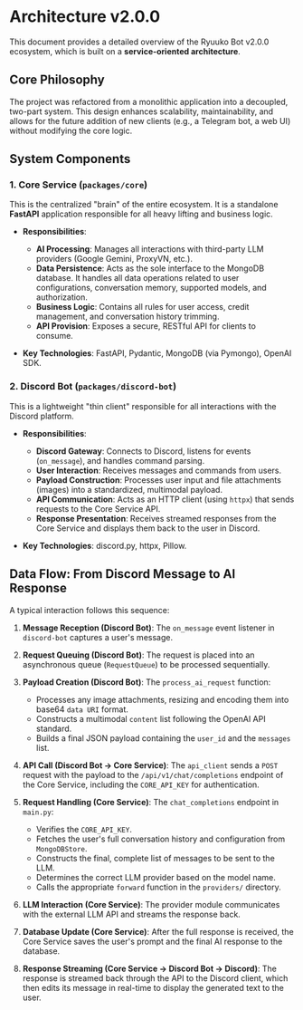 # Architecture v2.0.0

This document provides a detailed overview of the Ryuuko Bot v2.0.0 ecosystem, which is built on a **service-oriented architecture**.

## Core Philosophy

The project was refactored from a monolithic application into a decoupled, two-part system. This design enhances scalability, maintainability, and allows for the future addition of new clients (e.g., a Telegram bot, a web UI) without modifying the core logic.

## System Components

### 1. Core Service (`packages/core`)

This is the centralized "brain" of the entire ecosystem. It is a standalone **FastAPI** application responsible for all heavy lifting and business logic.

-   **Responsibilities**:
    -   **AI Processing**: Manages all interactions with third-party LLM providers (Google Gemini, ProxyVN, etc.).
    -   **Data Persistence**: Acts as the sole interface to the MongoDB database. It handles all data operations related to user configurations, conversation memory, supported models, and authorization.
    -   **Business Logic**: Contains all rules for user access, credit management, and conversation history trimming.
    -   **API Provision**: Exposes a secure, RESTful API for clients to consume.

-   **Key Technologies**: FastAPI, Pydantic, MongoDB (via Pymongo), OpenAI SDK.

### 2. Discord Bot (`packages/discord-bot`)

This is a lightweight "thin client" responsible for all interactions with the Discord platform.

-   **Responsibilities**:
    -   **Discord Gateway**: Connects to Discord, listens for events (`on_message`), and handles command parsing.
    -   **User Interaction**: Receives messages and commands from users.
    -   **Payload Construction**: Processes user input and file attachments (images) into a standardized, multimodal payload.
    -   **API Communication**: Acts as an HTTP client (using `httpx`) that sends requests to the Core Service API.
    -   **Response Presentation**: Receives streamed responses from the Core Service and displays them back to the user in Discord.

-   **Key Technologies**: discord.py, httpx, Pillow.

## Data Flow: From Discord Message to AI Response

A typical interaction follows this sequence:

1.  **Message Reception (Discord Bot)**: The `on_message` event listener in `discord-bot` captures a user's message.

2.  **Request Queuing (Discord Bot)**: The request is placed into an asynchronous queue (`RequestQueue`) to be processed sequentially.

3.  **Payload Creation (Discord Bot)**: The `process_ai_request` function:
    -   Processes any image attachments, resizing and encoding them into base64 `data URI` format.
    -   Constructs a multimodal `content` list following the OpenAI API standard.
    -   Builds a final JSON payload containing the `user_id` and the `messages` list.

4.  **API Call (Discord Bot -> Core Service)**: The `api_client` sends a `POST` request with the payload to the `/api/v1/chat/completions` endpoint of the Core Service, including the `CORE_API_KEY` for authentication.

5.  **Request Handling (Core Service)**: The `chat_completions` endpoint in `main.py`:
    -   Verifies the `CORE_API_KEY`.
    -   Fetches the user's full conversation history and configuration from `MongoDBStore`.
    -   Constructs the final, complete list of messages to be sent to the LLM.
    -   Determines the correct LLM provider based on the model name.
    -   Calls the appropriate `forward` function in the `providers/` directory.

6.  **LLM Interaction (Core Service)**: The provider module communicates with the external LLM API and streams the response back.

7.  **Database Update (Core Service)**: After the full response is received, the Core Service saves the user's prompt and the final AI response to the database.

8.  **Response Streaming (Core Service -> Discord Bot -> Discord)**: The response is streamed back through the API to the Discord client, which then edits its message in real-time to display the generated text to the user.
